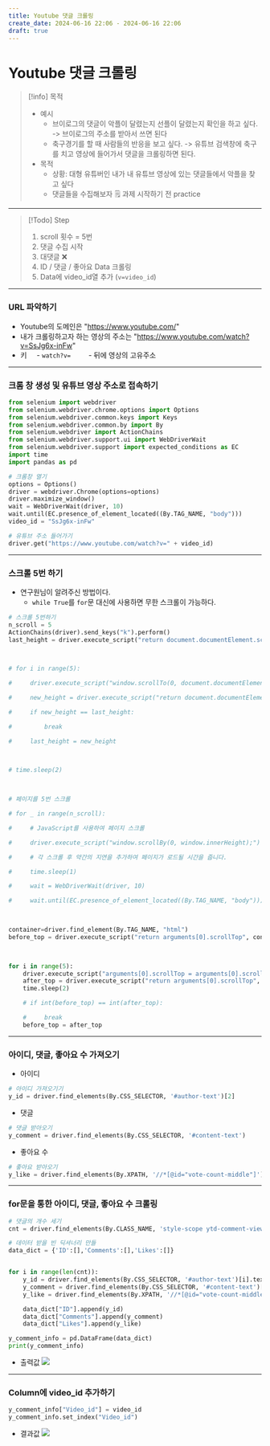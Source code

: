 ```yaml
---
title: Youtube 댓글 크롤링
create_date: 2024-06-16 22:06 - 2024-06-16 22:06
draft: true
---
```

# Youtube 댓글 크롤링

> [!info] 목적
> - 예시 
> 	- 브이로그의 댓글이 악플이 달렸는지 선플이 달렸는지 확인을 하고 싶다. -> 브이로그의 주소를 받아서 쓰면 된다
> 	- 축구경기를 할 때 사람들의 반응을 보고 싶다. -> 유튜브 검색창에 축구를 치고 영상에 들어가서 댓글을 크롤링하면 된다.
> - 목적
> 	- 상황: 대형 유튜버인 내가 내 유튜브 영상에 있는 댓글들에서 악플을 찾고 싶다
> 	- 댓글들을 수집해보자
>	🗒️ 과제 시작하기 전 practice 

---

>[!Todo] Step
>1. scroll 횟수 = 5번
>2. 댓글 수집 시작
>	1. 대댓글 ❌
>	2. ID / 댓글 / 좋아요 Data 크롤링
>	3. Data에 video_id열 추가 (`v=video_id`)

---
### URL 파악하기

- Youtube의 도메인은 "https://www.youtube.com/"
- 내가 크롤링하고자 하는 영상의 주소는 "https://www.youtube.com/watch?v=SsJg6x-inFw"
- 키
    - `watch?v=`
        - 뒤에 영상의 고유주소

---
### 크롬 창 생성 및 유튜브 영상 주소로 접속하기

```python
from selenium import webdriver
from selenium.webdriver.chrome.options import Options
from selenium.webdriver.common.keys import Keys
from selenium.webdriver.common.by import By
from selenium.webdriver import ActionChains
from selenium.webdriver.support.ui import WebDriverWait
from selenium.webdriver.support import expected_conditions as EC
import time
import pandas as pd
```

```python
# 크롬창 열기
options = Options()
driver = webdriver.Chrome(options=options)
driver.maximize_window()
wait = WebDriverWait(driver, 10)
wait.until(EC.presence_of_element_located((By.TAG_NAME, "body")))
video_id = "SsJg6x-inFw"

# 유튜브 주소 들어가기
driver.get("https://www.youtube.com/watch?v=" + video_id)
```

---
### 스크롤 5번 하기

- 연구원님이 알려주신 방법이다. 
	- `while True`를 `for`문 대신에 사용하면 무한 스크롤이 가능하다.

```python
# 스크롤 5번하기
n_scroll = 5
ActionChains(driver).send_keys("k").perform()
last_height = driver.execute_script("return document.documentElement.scrollHeight")

  

# for i in range(5):

#     driver.execute_script("window.scrollTo(0, document.documentElement.scrollHeight);")

#     new_height = driver.execute_script("return document.documentElement.scrollHeight")

#     if new_height == last_height:

#         break

#     last_height = new_height

  

# time.sleep(2)

  

# 페이지를 5번 스크롤

# for _ in range(n_scroll):

#     # JavaScript를 사용하여 페이지 스크롤

#     driver.execute_script("window.scrollBy(0, window.innerHeight);")

#     # 각 스크롤 후 약간의 지연을 추가하여 페이지가 로드될 시간을 줍니다.

#     time.sleep(1)

#     wait = WebDriverWait(driver, 10)

#     wait.until(EC.presence_of_element_located((By.TAG_NAME, "body")))

  

container=driver.find_element(By.TAG_NAME, "html")
before_top = driver.execute_script("return arguments[0].scrollTop", container)

  

for i in range(5):
    driver.execute_script("arguments[0].scrollTop = arguments[0].scrollHeight", container)
    after_top = driver.execute_script("return arguments[0].scrollTop", container)
    time.sleep(2)

    # if int(before_top) == int(after_top):

    #     break
    before_top = after_top
```

---
### 아이디, 댓글, 좋아요 수 가져오기

- 아이디
```python
# 아이디 가져오기기
y_id = driver.find_elements(By.CSS_SELECTOR, '#author-text')[2]
```

- 댓글
```python
# 댓글 받아오기
y_comment = driver.find_elements(By.CSS_SELECTOR, '#content-text')
```

- 좋아요 수
```python
# 좋아요 받아오기
y_like = driver.find_elements(By.XPATH, '//*[@id="vote-count-middle"]')
```

---
### for문을 통한 아이디, 댓글, 좋아요 수 크롤링

```python
# 댓글의 개수 세기
cnt = driver.find_elements(By.CLASS_NAME, 'style-scope ytd-comment-view-model')

# 데이터 받을 빈 딕셔너리 만들
data_dict = {'ID':[],'Comments':[],'Likes':[]}


for i in range(len(cnt)):
    y_id = driver.find_elements(By.CSS_SELECTOR, '#author-text')[i].text
    y_comment = driver.find_elements(By.CSS_SELECTOR, '#content-text')[i].text
    y_like = driver.find_elements(By.XPATH, '//*[@id="vote-count-middle"]')[i].text

    data_dict["ID"].append(y_id)
    data_dict["Comments"].append(y_comment)
    data_dict["Likes"].append(y_like)

y_comment_info = pd.DataFrame(data_dict)
print(y_comment_info)
```

- 출력값
![](https://imgur.com/Umwv5bS.jpg)

---
### Column에 video_id 추가하기

```python
y_comment_info["Video_id"] = video_id
y_comment_info.set_index("Video_id")
```

- 결과값
![](https://imgur.com/IxmNlsJ.jpg)
